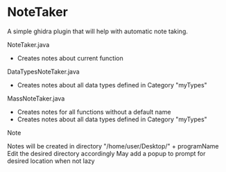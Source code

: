 # NoteTaker

A simple ghidra plugin that will help with automatic note taking.

NoteTaker.java
- Creates notes about current function

DataTypesNoteTaker.java
- Creates notes about all data types defined in Category "myTypes"

MassNoteTaker.java
- Creates notes for all functions without a default name
- Creates notes about all data types defined in Category "myTypes"

> [!NOTE]
> Notes will be created in directory "/home/user/Desktop/" + programName
> Edit the desired directory accordingly
> May add a popup to prompt for desired location when not lazy


